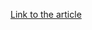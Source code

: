 [Link to the article](https://www.clearskysec.com/wp-content/uploads/2019/10/The-Kittens-Are-Back-in-Town-2-1.pdf)

